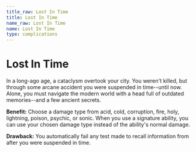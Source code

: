 ```yaml
---
title_raw: Lost In Time
title: Lost In Time
name_raw: Lost In Time
name: Lost In Time
type: complications
---
```


# Lost In Time

In a long-ago age, a cataclysm overtook your city. You weren't killed, but through some arcane accident you were suspended in time--until now. Alone, you must navigate the modern world with a head full of outdated memories--and a few ancient secrets.

**Benefit:** Choose a damage type from acid, cold, corruption, fire, holy, lightning, poison, psychic, or sonic. When you use a signature ability, you can use your chosen damage type instead of the ability's normal damage.

**Drawback:** You automatically fail any test made to recall information from after you were suspended in time.
